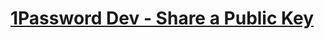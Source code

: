 # [1Password Dev - Share a Public Key](https://developer.1password.com/docs/ssh/manage-keys/#share-a-public-key)